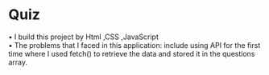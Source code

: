 # Quiz
•	I build this project by Html ,CSS ,JavaScript    
•	The problems that I faced in this application: include using API for the first time where I used fetch() to retrieve the data and stored it in the questions array.    
